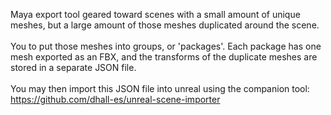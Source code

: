 Maya export tool geared toward scenes with a small amount of unique meshes, but a large amount of those meshes duplicated around the scene.<br/><br/>
You to put those meshes into groups, or 'packages'. Each package has one mesh exported as an FBX, and the transforms of the duplicate meshes are stored in a separate JSON file.<br/><br/>
You may then import this JSON file into unreal using the companion tool: https://github.com/dhall-es/unreal-scene-importer
